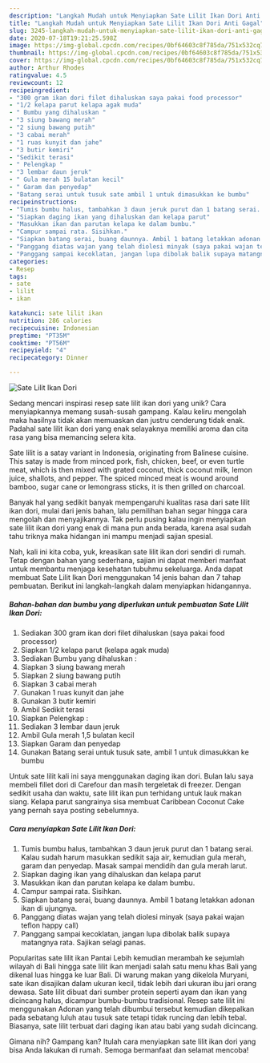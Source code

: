 ```yaml
---
description: "Langkah Mudah untuk Menyiapkan Sate Lilit Ikan Dori Anti Gagal"
title: "Langkah Mudah untuk Menyiapkan Sate Lilit Ikan Dori Anti Gagal"
slug: 3245-langkah-mudah-untuk-menyiapkan-sate-lilit-ikan-dori-anti-gagal
date: 2020-07-18T19:21:25.598Z
image: https://img-global.cpcdn.com/recipes/0bf64603c8f785da/751x532cq70/sate-lilit-ikan-dori-foto-resep-utama.jpg
thumbnail: https://img-global.cpcdn.com/recipes/0bf64603c8f785da/751x532cq70/sate-lilit-ikan-dori-foto-resep-utama.jpg
cover: https://img-global.cpcdn.com/recipes/0bf64603c8f785da/751x532cq70/sate-lilit-ikan-dori-foto-resep-utama.jpg
author: Arthur Rhodes
ratingvalue: 4.5
reviewcount: 12
recipeingredient:
- "300 gram ikan dori filet dihaluskan saya pakai food processor"
- "1/2 kelapa parut kelapa agak muda"
- " Bumbu yang dihaluskan "
- "3 siung bawang merah"
- "2 siung bawang putih"
- "3 cabai merah"
- "1 ruas kunyit dan jahe"
- "3 butir kemiri"
- "Sedikit terasi"
- " Pelengkap "
- "3 lembar daun jeruk"
- " Gula merah 15 bulatan kecil"
- " Garam dan penyedap"
- "Batang serai untuk tusuk sate ambil 1 untuk dimasukkan ke bumbu"
recipeinstructions:
- "Tumis bumbu halus, tambahkan 3 daun jeruk purut dan 1 batang serai. Kalau sudah harum masukkan sedikit saja air, kemudian gula merah, garam dan penyedap. Masak sampai mendidih dan gula merah larut."
- "Siapkan daging ikan yang dihaluskan dan kelapa parut"
- "Masukkan ikan dan parutan kelapa ke dalam bumbu."
- "Campur sampai rata. Sisihkan."
- "Siapkan batang serai, buang daunnya. Ambil 1 batang letakkan adonan ikan di ujungnya."
- "Panggang diatas wajan yang telah diolesi minyak (saya pakai wajan teflon happy call)"
- "Panggang sampai kecoklatan, jangan lupa dibolak balik supaya matangnya rata. Sajikan selagi panas."
categories:
- Resep
tags:
- sate
- lilit
- ikan

katakunci: sate lilit ikan 
nutrition: 286 calories
recipecuisine: Indonesian
preptime: "PT35M"
cooktime: "PT56M"
recipeyield: "4"
recipecategory: Dinner

---
```



![Sate Lilit Ikan Dori](https://img-global.cpcdn.com/recipes/0bf64603c8f785da/751x532cq70/sate-lilit-ikan-dori-foto-resep-utama.jpg)

Sedang mencari inspirasi resep sate lilit ikan dori yang unik? Cara menyiapkannya memang susah-susah gampang. Kalau keliru mengolah maka hasilnya tidak akan memuaskan dan justru cenderung tidak enak. Padahal sate lilit ikan dori yang enak selayaknya memiliki aroma dan cita rasa yang bisa memancing selera kita.

Sate lilit is a satay variant in Indonesia, originating from Balinese cuisine. This satay is made from minced pork, fish, chicken, beef, or even turtle meat, which is then mixed with grated coconut, thick coconut milk, lemon juice, shallots, and pepper. The spiced minced meat is wound around bamboo, sugar cane or lemongrass sticks, it is then grilled on charcoal.

Banyak hal yang sedikit banyak mempengaruhi kualitas rasa dari sate lilit ikan dori, mulai dari jenis bahan, lalu pemilihan bahan segar hingga cara mengolah dan menyajikannya. Tak perlu pusing kalau ingin menyiapkan sate lilit ikan dori yang enak di mana pun anda berada, karena asal sudah tahu triknya maka hidangan ini mampu menjadi sajian spesial.


Nah, kali ini kita coba, yuk, kreasikan sate lilit ikan dori sendiri di rumah. Tetap dengan bahan yang sederhana, sajian ini dapat memberi manfaat untuk membantu menjaga kesehatan tubuhmu sekeluarga. Anda dapat membuat Sate Lilit Ikan Dori menggunakan 14 jenis bahan dan 7 tahap pembuatan. Berikut ini langkah-langkah dalam menyiapkan hidangannya.

<!--inarticleads1-->

##### Bahan-bahan dan bumbu yang diperlukan untuk pembuatan Sate Lilit Ikan Dori:

1. Sediakan 300 gram ikan dori filet dihaluskan (saya pakai food processor)
1. Siapkan 1/2 kelapa parut (kelapa agak muda)
1. Sediakan  Bumbu yang dihaluskan :
1. Siapkan 3 siung bawang merah
1. Siapkan 2 siung bawang putih
1. Siapkan 3 cabai merah
1. Gunakan 1 ruas kunyit dan jahe
1. Gunakan 3 butir kemiri
1. Ambil Sedikit terasi
1. Siapkan  Pelengkap :
1. Sediakan 3 lembar daun jeruk
1. Ambil  Gula merah 1,5 bulatan kecil
1. Siapkan  Garam dan penyedap
1. Gunakan Batang serai untuk tusuk sate, ambil 1 untuk dimasukkan ke bumbu


Untuk sate lilit kali ini saya menggunakan daging ikan dori. Bulan lalu saya membeli fillet dori di Carefour dan masih tergeletak di freezer. Dengan sedikit usaha dan waktu, sate lilit ikan pun terhidang untuk lauk makan siang. Kelapa parut sangrainya sisa membuat Caribbean Coconut Cake yang pernah saya posting sebelumnya. 

<!--inarticleads2-->

##### Cara menyiapkan Sate Lilit Ikan Dori:

1. Tumis bumbu halus, tambahkan 3 daun jeruk purut dan 1 batang serai. Kalau sudah harum masukkan sedikit saja air, kemudian gula merah, garam dan penyedap. Masak sampai mendidih dan gula merah larut.
1. Siapkan daging ikan yang dihaluskan dan kelapa parut
1. Masukkan ikan dan parutan kelapa ke dalam bumbu.
1. Campur sampai rata. Sisihkan.
1. Siapkan batang serai, buang daunnya. Ambil 1 batang letakkan adonan ikan di ujungnya.
1. Panggang diatas wajan yang telah diolesi minyak (saya pakai wajan teflon happy call)
1. Panggang sampai kecoklatan, jangan lupa dibolak balik supaya matangnya rata. Sajikan selagi panas.


Popularitas sate lilit ikan Pantai Lebih kemudian merambah ke sejumlah wilayah di Bali hingga sate lilit ikan menjadi salah satu menu khas Bali yang dikenal luas hingga ke luar Bali. Di warung makan yang dikelola Muryani, sate ikan disajikan dalam ukuran kecil, tidak lebih dari ukuran ibu jari orang dewasa. Sate lilit dibuat dari sumber protein seperti ayam dan ikan yang dicincang halus, dicampur bumbu-bumbu tradisional. Resep sate lilit ini menggunakan Adonan yang telah dibumbui tersebut kemudian dikepalkan pada sebatang luluh atau tusuk sate tetapi tidak runcing dan lebih tebal. Biasanya, sate lilit terbuat dari daging ikan atau babi yang sudah dicincang. 

Gimana nih? Gampang kan? Itulah cara menyiapkan sate lilit ikan dori yang bisa Anda lakukan di rumah. Semoga bermanfaat dan selamat mencoba!

